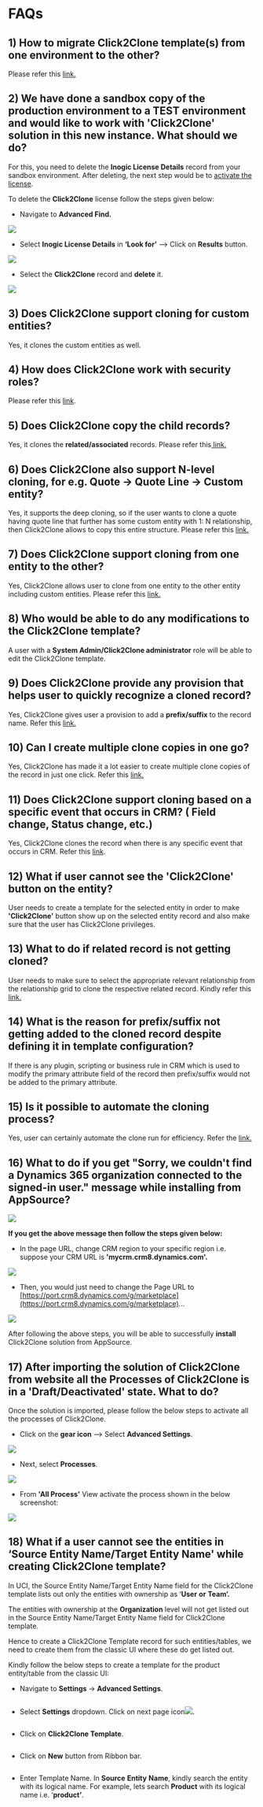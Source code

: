 # FAQs

## 1) How to migrate Click2Clone template(s) from one environment to the other?

Please refer this [link.](https://docs.inogic.com/click2clone/how-to-guides/export-import-click2clone-template)

## 2) We have done a sandbox copy of the production environment to a TEST environment and would like to work with 'Click2Clone' solution in this new instance. What should we do?

For this, you need to delete the **Inogic License Details** record from your sandbox environment. After deleting, the next step would be to [activate the license](https://docs.inogic.com/click2clone/getting-started/activate-license).

To delete the **Click2Clone** license follow the steps given below:

* Navigate to **Advanced Find.**

![](<../.gitbook/assets/FAQ\_1 (1).jpg>)

* Select **Inogic License Details** in **‘Look for’** --> Click on **Results** button.

![](<../.gitbook/assets/FAQ\_2 (1).jpg>)

* Select the **Click2Clone** record and **delete** it.

![](../.gitbook/assets/C2C\_FAQ.jpg)

## 3) Does Click2Clone support cloning for custom entities?

Yes, it clones the custom entities as well.

## 4) How does Click2Clone work with security roles?

Please refer this [link](https://docs.inogic.com/click2clone/getting-started/set-security).

## 5) Does Click2Clone copy the child records?

Yes, it clones the **related/associated** records. Please refer this[ link.](https://docs.inogic.com/click2clone/configuration/cloning-a-record)

## 6) Does Click2Clone also support N-level cloning, for e.g. Quote -> Quote Line -> Custom entity?

Yes, it supports the deep cloning, so if the user wants to clone a quote having quote line that further has some custom entity with 1: N relationship, then Click2Clone allows to copy this entire structure. Please refer this [link.](https://docs.inogic.com/click2clone/configuration/cloning-a-record)

## 7) Does Click2Clone support cloning from one entity to the other?&#x20;

Yes, Click2Clone allows user to clone from one entity to the other entity including custom entities. Please refer this [link.](https://docs.inogic.com/click2clone/configuration/copying-from-one-record-to-another)

## 8) Who would be able to do any modifications to the Click2Clone template?

A user with a **System Admin/Click2Clone administrator** role will be able to edit the Click2Clone template.

## 9) Does Click2Clone provide any provision that helps user to quickly recognize a cloned record?

Yes, Click2Clone gives user a provision to add a **prefix/suffix** to the record name. Refer this [link.](https://docs.inogic.com/click2clone/configuration/cloning-a-record/click2clone-template)

## 10) Can I create multiple clone copies in one go?

Yes, Click2Clone has made it a lot easier to create multiple clone copies of the record in just one click. Refer this [link.](https://docs.inogic.com/click2clone/features/multiple-copies-of-a-record)

## 11) Does Click2Clone support cloning based on a specific event that occurs in CRM? ( Field change, Status change, etc.)

Yes, Click2Clone clones the record when there is any specific event that occurs in CRM. Refer this [link](https://docs.inogic.com/click2clone/configuration/automation/run-workflow-automatically).

## 12) What if user cannot see the 'Click2Clone' button on the entity?&#x20;

User needs to create a template for the selected entity in order to make **'Click2Clone'** button show up on the selected entity record and also make sure that the user has Click2Clone privileges.

## 13) What to do if related record is not getting cloned?

User needs to make sure to select the appropriate relevant relationship from the relationship grid to clone the respective related record. Kindly refer this [link.](https://docs.inogic.com/click2clone/configuration/cloning-a-record)

## 14) What is the reason for prefix/suffix not getting added to the cloned record despite defining it in template configuration?

If there is any plugin, scripting or business rule in CRM which is used to modify the primary attribute field of the record then prefix/suffix would not be added to the primary attribute.

## 15) Is it possible to automate the cloning process?

Yes, user can certainly automate the clone run for efficiency. Refer the [link.](https://docs.inogic.com/click2clone/configuration/automation)

## 16) What to do if you get "Sorry, we couldn't find a Dynamics 365 organization connected to the signed-in user." message while installing from AppSource?

![](../.gitbook/assets/Faq\_1.jpg)

**If you get the above message then follow the steps given below:**

* In the page URL, change CRM region to your specific region i.e. suppose your CRM URL is **'mycrm.crm8.dynamics.com'.**

![](../.gitbook/assets/Faq\_2.jpg)

* Then, you would just need to change the Page URL to [https://port.crm8.dynamics.com/g/marketplace](https://port.crm8.dynamics.com/g/marketplace)...

![](../.gitbook/assets/Faq\_3.jpg)

After following the above steps, you will be able to successfully **install** Click2Clone solution from AppSource.

## 17) After importing the solution of Click2Clone from website all the Processes of Click2Clone is in a 'Draft/Deactivated' state. What to do?

Once the solution is imported, please follow the below steps to activate all the processes of Click2Clone.

* Click on the **gear icon** --> Select **Advanced Settings**.&#x20;

![](../.gitbook/assets/A4D\_1.png)

* Next, select **Processes**.

![](../.gitbook/assets/A4D\_2.png)

* From **'All Process'** View activate the process shown in the below screenshot:

![](../.gitbook/assets/C2C\_1.jpg)

## **18) What if a user cannot see the entities in ‘Source Entity Name/Target Entity Name' while creating Click2Clone template?**

In UCI, the Source Entity Name/Target Entity Name field for the Click2Clone template lists out only the entities with ownership as ‘**User** **or** **Team’.**

The entities with ownership at the **Organization** level will not get listed out in the Source Entity Name/Target Entity Name field for Click2Clone template.

Hence to create a Click2Clone Template record for such entities/tables, we need to create them from the classic UI where these do get listed out. &#x20;

Kindly follow the below steps to create a template for the product entity/table from the classic UI:

* Navigate to **Settings** -> **Advanced Settings**.

<figure><img src="../.gitbook/assets/1 (185).png" alt=""><figcaption></figcaption></figure>

* Select **Settings** dropdown. Click on next page icon![](<../.gitbook/assets/next icon.png>).

<figure><img src="../.gitbook/assets/2 (2).jpg" alt=""><figcaption></figcaption></figure>

* Click on **Click2Clone Template**.

<figure><img src="../.gitbook/assets/3 (1).jpg" alt=""><figcaption></figcaption></figure>

* Click on **New** button from Ribbon bar.

<figure><img src="../.gitbook/assets/4 (1).jpg" alt=""><figcaption></figcaption></figure>

* Enter Template Name.  In **Source** **Entity** **Name**, kindly search the entity with its logical name. For example, lets search **Product** with its logical name i.e. ‘**product’**.

<figure><img src="../.gitbook/assets/5 (1).jpg" alt=""><figcaption></figcaption></figure>
